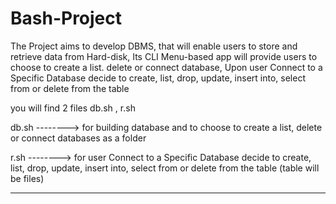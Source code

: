 # Bash-Project
The Project aims to develop DBMS, that will enable users to store and retrieve data from Hard-disk,
Its CLI Menu-based app will provide users to choose to create a list. delete or connect database, 
Upon user Connect to a Specific Database decide to create, list, drop, update, insert into, select from or delete from the table 

you will find 2 files db.sh , r.sh

db.sh --------> for building database and to choose to create a list, delete or connect databases as a folder 

r.sh  --------> for  user Connect to a Specific Database decide to create, list, drop, update, insert into, select from or delete from the table (table will be files)


--------------------------------------------------------------------------------------------------
